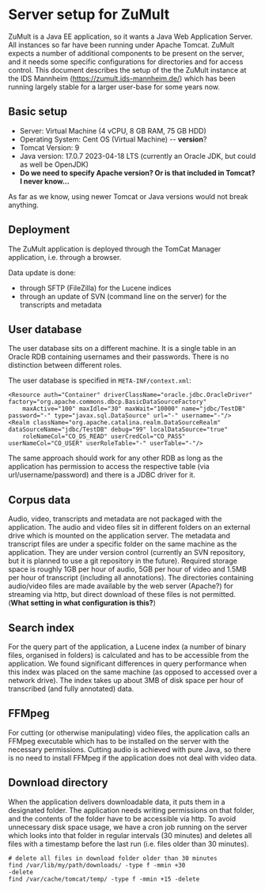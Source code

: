 # Server setup for ZuMult

ZuMult is a Java EE application, so it wants a Java Web Application Server. All instances so far have been running under Apache Tomcat. 
ZuMult expects a number of additional components to be present on the server, and it needs some specific configurations for directories and for access control.
This document describes the setup of the the ZuMult instance at the IDS Mannheim (https://zumult.ids-mannheim.de/) 
which has been running largely stable for a larger user-base for some years now.

## Basic setup

* Server: Virtual Machine (4 vCPU, 8 GB RAM, 75 GB HDD)
* Operating System: Cent OS (Virtual Machine) -- __version__?
* Tomcat Version: 9
* Java version: 17.0.7 2023-04-18 LTS (currently an Oracle JDK, but could as well be OpenJDK)
* __Do we need to specify Apache version? Or is that included in Tomcat? I never know...__

As far as we know, using newer Tomcat or Java versions would not break anything. 

## Deployment

The ZuMult application is deployed through the TomCat Manager application, i.e. through a browser. 

Data update is done:

* through SFTP (FileZilla) for the Lucene indices
* through an update of SVN (command line on the server) for the transcripts and metadata 

## User database

The user database sits on a different machine. It is a single table in an Oracle RDB containing usernames and their passwords. There is no distinction between different roles. 

The user database is specified in `META-INF/context.xml`:

```
<Resource auth="Container" driverClassName="oracle.jdbc.OracleDriver" factory="org.apache.commons.dbcp.BasicDataSourceFactory" 
    maxActive="100" maxIdle="30" maxWait="10000" name="jdbc/TestDB" password="-" type="javax.sql.DataSource" url="-" username="-"/>
<Realm className="org.apache.catalina.realm.DataSourceRealm" dataSourceName="jdbc/TestDB" debug="99" localDataSource="true" 
    roleNameCol="CO_DS_READ" userCredCol="CO_PASS" userNameCol="CO_USER" userRoleTable="-" userTable="-"/>
```

The same approach should work for any other RDB as long as the application has permission to access the respective table (via url/username/password) 
and there is a JDBC driver for it.


## Corpus data

Audio, video, transcripts and metadata are not packaged with the application. 
The audio and video files sit in different folders on an external drive which is mounted on the application server.
The metadata and transcript files are under a specific folder on the same machine as the application. They are under version control (currently an SVN
repository, but it is planned to use a git repository in the future). 
Required storage space is roughly 1GB per hour of audio, 5GB per hour of video and 1.5MB per hour of transcript (including all annotations).
The directories containing audio/video files are made available by the web server (Apache?) for streaming via http, but direct download of these files is not permitted. 
(__What setting in what configuration is this?__) 

## Search index

For the query part of the application, a Lucene index (a number of binary files, organised in folders) is calculated and has to be accessible from the application. 
We found significant differences in query performance when this index was placed on the same machine (as opposed to accessed over a network drive).
The index takes up about 3MB of disk space per hour of transcribed (and fully annotated) data. 

## FFMpeg

For cutting (or otherwise manipulating) video files, the application calls an FFMpeg executable which has to be installed on the server with the necessary permissions.
Cutting audio is achieved with pure Java, so there is no need to install FFMpeg if the application does not deal with video data.

## Download directory

When the application delivers downloadable data, it puts them in a designated folder. The application needs writing permissions on that folder, 
and the contents of the folder have to be accessible via http. To avoid unnecessary disk space usage, we have a cron job running on the server which 
looks into that folder in regular intervals (30 minutes) and deletes all files with a timestamp before the last run (i.e. files older than 30 minutes).

```
# delete all files in download folder older than 30 minutes
find /var/lib/my/path/downloads/ -type f -mmin +30
-delete
find /var/cache/tomcat/temp/ -type f -mmin +15 -delete
```




  



